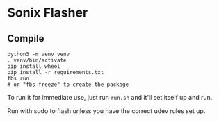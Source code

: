 # Sonix Flasher

## Compile

```
python3 -m venv venv
. venv/bin/activate
pip install wheel
pip install -r requirements.txt
fbs run
# or "fbs freeze" to create the package
```

To run it for immediate use, just run `run.sh` and it'll set itself up and run.

Run with sudo to flash unless you have the correct udev rules set up.
